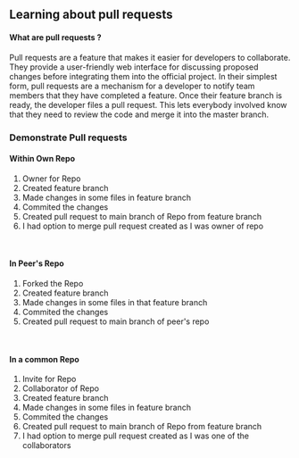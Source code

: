 ## Learning about pull requests

#### What are pull requests ?
Pull requests are a feature that makes it easier for developers to collaborate. They provide a user-friendly web interface for discussing proposed changes before integrating them into the official project.
In their simplest form, pull requests are a mechanism for a developer to notify team members that they have completed a feature. Once their feature branch is ready, the developer files a pull request. This lets everybody involved know that they need to review the code and merge it into the master branch.

### Demonstrate Pull requests 

#### Within Own Repo
1) Owner for Repo <br>
2) Created feature branch <br>
3) Made changes in some files in feature branch <br>
4) Commited the changes <br>
5) Created pull request to main branch of Repo from feature branch <br>
6) I had option to merge pull request created as I was owner of repo <br>
<br>

#### In Peer's Repo
1) Forked the Repo <br>
2) Created feature branch <br>
3) Made changes in some files in that feature branch <br>
4) Commited the changes <br>
5) Created pull request to main branch of peer's repo <br>
<br>

#### In a common Repo
1) Invite for Repo <br>
2) Collaborator of Repo <br>
3) Created feature branch <br>
4) Made changes in some files in feature branch <br>
5) Commited the changes <br>
6) Created pull request to main branch of Repo from feature branch<br>
7) I had option to merge pull request created as I was one of the collaborators
